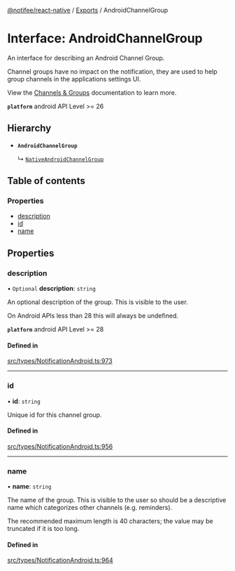 [@notifee/react-native](../README.md) / [Exports](../modules.md) / AndroidChannelGroup

# Interface: AndroidChannelGroup

An interface for describing an Android Channel Group.

Channel groups have no impact on the notification, they are used to help group channels in the applications
settings UI.

View the [Channels & Groups](/react-native/docs/android/channels) documentation to learn more.

**`platform`** android API Level >= 26

## Hierarchy

- **`AndroidChannelGroup`**

  ↳ [`NativeAndroidChannelGroup`](NativeAndroidChannelGroup.md)

## Table of contents

### Properties

- [description](AndroidChannelGroup.md#description)
- [id](AndroidChannelGroup.md#id)
- [name](AndroidChannelGroup.md#name)

## Properties

### description

• `Optional` **description**: `string`

An optional description of the group. This is visible to the user.

On Android APIs less than 28 this will always be undefined.

**`platform`** android API Level >= 28

#### Defined in

[src/types/NotificationAndroid.ts:973](https://github.com/cabljac/react-native-notifee/blob/4d792c9/src/types/NotificationAndroid.ts#L973)

___

### id

• **id**: `string`

Unique id for this channel group.

#### Defined in

[src/types/NotificationAndroid.ts:956](https://github.com/cabljac/react-native-notifee/blob/4d792c9/src/types/NotificationAndroid.ts#L956)

___

### name

• **name**: `string`

The name of the group. This is visible to the user so should be a descriptive name which
categorizes other channels (e.g. reminders).

The recommended maximum length is 40 characters; the value may be truncated if it is too long.

#### Defined in

[src/types/NotificationAndroid.ts:964](https://github.com/cabljac/react-native-notifee/blob/4d792c9/src/types/NotificationAndroid.ts#L964)

